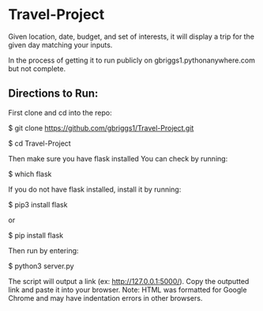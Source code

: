 # Travel-Project
Given location, date, budget, and set of interests, it will display a trip for the given day matching your inputs.

In the process of getting it to run publicly on gbriggs1.pythonanywhere.com but not complete.

## Directions to Run:

First clone and cd into the repo:

$ git clone https://github.com/gbriggs1/Travel-Project.git

$ cd Travel-Project

Then make sure you have flask installed
You can check by running:

$ which flask

If you do not have flask installed, install it by running:

$ pip3 install flask

or 

$ pip install flask

Then run by entering:

$ python3 server.py

The script will output a link (ex: http://127.0.0.1:5000/). Copy the outputted link and paste it into your browser. 
Note: HTML was formatted for Google Chrome and may have indentation errors in other browsers.

